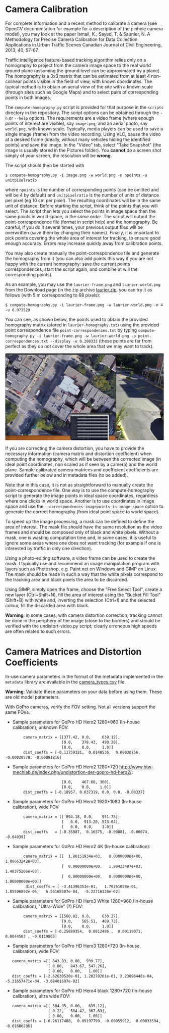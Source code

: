 # Camera Calibration
For complete information and a recent method to calibrate a camera (see OpenCV documentation for example for a description of the pinhole camera model), you may look at the paper Ismail, K.; Sayed, T. & Saunier, N. A Methodology for Precise Camera Calibration for Data Collection Applications in Urban Traffic Scenes Canadian Journal of Civil Engineering, 2013, 40, 57-67.

Traffic intelligence feature-based tracking algorithm relies only on a homography to project from the camera image space to the real world ground plane (assuming the ground level can be approximated by a plane). The homography is a 3x3 matrix that can be estimated from at least 4 non-colinear points visible in the field of view, with known coordinates. The typical method is to obtain an aerial view of the site with a known scale (through sites such as Google Maps) and to select pairs of corresponding points in both images. 

The `compute-homography.py` script is provided for that purpose in the `scripts` directory in the repository. The script options can be obtained through the `-h` or `--help` options. The requirements are a video frame (where enough points of interest are visible), say `image.png`, and an aerial photo, say `world.png`, with known scale. Typically, media players can be used to save a single image (frame) from the video recording. Using VLC, pause the video at a desired frame (ideally, without many vehicles hiding the identified points) and save the image. In the "Video" tab, select "Take Snapshot" (the image is usually stored in the Pictures folder). You **cannot** do a screen shot simply of your screen, the resolution will be **wrong**. 

The script should then be started with

```
$ compute-homography.py -i image.png -w world.png -n npoints -u unitpixelratio
```

where `npoints` is the number of corresponding points (can be omitted and will be 4 by default) and `unitpixelratio` is the number of units of distance per pixel (eg 10 cm per pixel). The resulting coordinates will be in the same unit of distance. Before starting the script, think of the points that you will select. The script then lets you select the points in image space then the same points in world space, in the *same order*. The script will output the point-correspondence file (format in script help) and the homography. Be careful, if you do it several times, your previous output files will be overwritten (save them by changing their names). Finally, it is important to pick points covering the whole area of interest for tracking, to ensure good enough accuracy. Errors may increase quickly away from calibration points. 

You may also create manually the point-correspondence file and generate the homography from it (you can also add points this way if you are not happy with the current homography: save the current points correspondences, start the script again, and combine at will the corresponding points). 

As an example, you may use the `laurier-frame.png` and `laurier-world.png` from the Download page (in the zip archive [laurier.zip](../data/12-laurier.zip), you can try it as follows (with 5 m corresponding to 68 pixels):

```
$ compute-homography.py -i laurier-frame.png -w laurier-world.png -n 4 -u 0.073529
```

You can see, as shown below, the points used to obtain the provided homography matrix (stored in `laurier-homography.txt`) using the provided point correspondence file `point-correspondences.txt` by typing `compute-homography.py -i laurier-frame.png -w laurier-world.png -p point-correspondences.txt --display -u 0.208333` (these points are far from perfect as they do not cover the whole area that we may want to track). 

![Example of homography computation](images/example-compute-homography.jpg)

If you are correcting the camera distortion, you have to provide the necessary information (camera matrix and distortion coefficient) when computing the homography, which will be between the corrected image (in ideal point coordinates, non scaled as if seen by a camera) and the world plane. Sample calibrated camera matrices and coefficient coefficients are provided further below and in metadata files (to be added). 

Note that in this case, it is not as straightforward to manually create the point-correspondence file. One way is to use the compute-homography script to generate the image points in ideal space coordinates, regardless where one clicks in world space. Another is to use coordinates in image space and use the `--correspondences-imagepoints-in-image-space` option to generate the correct homography (from ideal point space to world space).

To speed up the image processing, a mask can be defined to define the area of interest. The mask file should have the same resolution as the video frames and should be composed only of black and white pixels. Without a mask, one is wasting computation time and, in some cases, it is useful to ignore some areas where one does not want tracking (for example if one is interested by traffic in only one direction). 

Using a photo-editing software, a video frame can be used to create the mask. I typically use and recommend an image manipulation program with layers such as Photoshop, e.g. Paint.net on Windows and GIMP on Linux. The mask should be made in such a way that the white pixels correspond to the tracking area and black pixels the area to be discarded.

Using GIMP, simply open the frame, choose the "Free Select Tool", create a new layer (Ctrl+Shift+N), fill the area of interest using the "Bucket Fill Tool" (Shift+B) with white and, inverting the selection (Ctrl+I) and the selected colour, fill the discarded area with black.

**Warning**: in some cases, with camera distortion correction, tracking cannot be done in the periphery of the image (close to the borders) and should be verified with the undistort-video.py script; clearly erroneous high speeds are often related to such errors.

# Camera Matrices and Distortion Coefficients

In-use camera parameters in the format of the metadata implemented in the `metadata` library are available in the [camera_types.csv](../data/camera_types.csv) file. 

**Warning**: Validate these parameters on your data before using them. These are old model parameters. 

With GoPro cameras, verify the FOV setting. Not all versions support the same FOVs.

* Sample parameters for GoPro HD Hero2 1280*960 (In-house calibration), unknown FOV:

```
        camera_matrix = [[377.42, 0.0,     639.12],
                         [0.0,    378.43,  490.20],
                         [0.0,    0.0,     1.0]]
        dist_coeffs = [-0.11759321,  0.0148536,  0.00030756, -0.00020578, -0.00091816]
```

* Sample parameters for GoPro HD Hero2 1280*720 http://www.htw-mechlab.de/index.php/undistortion-der-gopro-hd-hero2/:

```        camera_matrix = [[469.96, 0.0,    640],
                         [0.0,    467.68, 360],
                         [0.0,    0.0,    1.0]]
        dist_coeffs = [-0.18957, 0.037319, 0.0, 0.0, -0.00337]
```

* Sample parameters for GoPro HD Hero2 1920*1080 (In-house calibration), wide FOV:

```    
        camera_matrix = [[ 894.18, 0.0,    951.75],
                         [   0.0,  913.20, 573.04],
                         [   0.0,  0.0,    1.0]]
        dist_coeffs   = [-0.35887,  0.16375, -0.00081, -0.00074, -0.04039]
```

* Sample parameters for GoPro HD Hero2 4K (In-house calibration):

```
        camera_matrix = [[  1.80151934e+03,   0.00000000e+00,   1.88663242e+03],
                         [  0.00000000e+00,   1.80423487e+03,   1.48375206e+03],
                         [  0.00000000e+00,   0.00000000e+00,   1.00000000e+00]]
         dist_coeffs = [ -3.41396353e-01,   1.70761088e-01,   1.85596892e-05,   6.56168307e-04,  -5.22716120e-02]
```

* Sample parameters for GoPro HD Hero3 White 1280*960 (In-house calibration), "Ultra-Wide" (?) FOV:

```
        camera_matrix = [[568.82, 0.0,     630.27],
                         [0.0,    565.51,  469.72],
                         [0.0,    0.0,     1.0]]
        dist_coeffs = [-0.25889354,  0.0812486 ,  0.00119071,  0.0044503 , -0.0119863]
```

* Sample parameters for GoPro HD Hero3 1280*720 (In-house calibration),  wide FOV:

```
   camera_matrix =[[ 843.83, 0.00,  939.77],
                   [ 0.00,   843.67, 547.26],
                   [ 0.00,   0.00,   1.00]]
   dist_coeffs = [-2.62630520e-01, 1.20270201e-01, 2.23896448e-04, -5.21657471e-04, -3.68401697e-02]
```

* Sample parameters for GoPro HD Hero4 black 1280*720 (In-house calibration), ultra wide FOV:

```
   camera_matrix =[[ 584.95, 0.00,   635.12],
                   [ 0.22,   584.42, 367.63],
                   [ 0.00,   0.00,   1.00]]
   dist_coeffs = [-0.26117408,  0.09197799, -0.00055912,  0.00033594, -0.01686286]
```